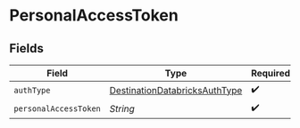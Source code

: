 # PersonalAccessToken


## Fields

| Field                                                                                 | Type                                                                                  | Required                                                                              | Description                                                                           |
| ------------------------------------------------------------------------------------- | ------------------------------------------------------------------------------------- | ------------------------------------------------------------------------------------- | ------------------------------------------------------------------------------------- |
| `authType`                                                                            | [DestinationDatabricksAuthType](../../models/shared/DestinationDatabricksAuthType.md) | :heavy_check_mark:                                                                    | N/A                                                                                   |
| `personalAccessToken`                                                                 | *String*                                                                              | :heavy_check_mark:                                                                    | N/A                                                                                   |